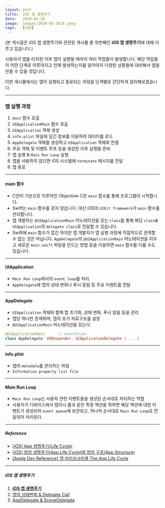 ```yaml
---
layout: post
title:  iOS 앱 생명주기
date:   2020-02-20
image:  images/2020-02-20/0.jpeg
tags:   [iOS]
---
```


(본 게시글은 iOS 앱 생명주기와 관련된 게시물 중 첫번째인 **iOS 앱 생명주기**에 대해 다루고 있습니다.)

사용자가 앱을 터치한 이후 앱이 실행될 때까지 여러 작업들이 발생합니다. 해당 작업들이 어떤 단계로 이루어지고 언제 발생하는지를 알아야지 다양한 상황들에 대비해서 앱을 만들 수 있을 것입니다.

이번 게시물에서는 앱이 실행되고 종료되는 과정을 단계별로 간단하게 정리해보겠습니다.

---

### 앱 실행 과정
1. `main` 함수 호출
2. `UIApplicationMain` 함수 호출
3. `UIApplication` 객체 생성
4. `info.plist` 파일에 담긴 정보를 이용하여 데이터를 로드   
5. `AppDelegate` 객체를 생성하고 `UIApplication` 객체와 연결  
6. 주요 객체 및 이벤트 루프 등을 생성한 이후 실행을 준비
8. 앱 실행 & `Main Run Loop` 실행
9. 앱을 사용하지 않으면 iOS 시스템에 `terminate` 메시지를 전달
10. 앱 종료

---

#### main 함수
- C언어 기반으로 이루어진 Objective-C은 `main` 함수를 통해 프로그램이 시작합니다.
- Swift는 `main` 함수를 갖지 않습니다. 대신 iOS의 `UIKit framework`가 `main` 함수를 관리합니다.
- 앱 개발자는 `@UIApplicationMain` 어노테이션을 갖는 `class`를 통해 해당 `class를` `UIApplication`의 `delegate class`로 전달할 수 있습니다.
- Swift에 `main` 함수가 없긴 하지만 앱 개발자가 앱 실행 과정에 직접적으로 관여할 수 없는 것은 아닙니다. `AppDelegate`의 `@UIApplicationMain` 어노테이션을 지우고 새로운 `main.swift` 파일을 만드는 방법 등을 이용하면 `main` 함수를 다룰 수도 있습니다.

---

#### UIApplication
- `Main Run Loop`에서의 `event loop`를 처리
- `AppDelegate`에 앱의 상태 변화나 푸시 알림 등 주요 이벤트를 전달

---

#### AppDelegate
- `UIApplication` 객체와 함깨 앱 초기화, 상태 변화, 푸시 알림 등을 관리
- 앱당 하나만 존재하며, 앱의 초기 자료구조를 설정
- `@UIApplicationMain` 어노테이션을 갖는다.

~~~ swift
@UIApplicationMain      // Annotation
class AppDelegate: UIResponder, UIApplicationDelegate { ... }
~~~

---

#### info.plist
- 앱의 `metadata`를 관리하는 파일
- `Information property list file`

---

#### Main Run Loop
- `Main Run Loop`는 사용자 관련 이벤트들을 생성된 순서대로 처리하는 역할
- 사용자가 디바이스에서 탭이나 줌과 같은 특정 액션을 취하면 해당 액션에 대한 이벤트가 생성되어 `event queue`에 보관되고, 하나씩 순서대로 `Main Run Loop`로 전달되어 처리된다.

---

##### Reference
- [[iOS] App 생명주기(Life Cycle)](https://velog.io/@cskim/iOS-App-생명주기Life-Cycle)
- [[iOS] 앱의 생명주기(App Life Cycle)와 앱의 구조(App Structure)](https://jinshine.github.io/2018/05/28/iOS/앱의%20생명주기(App%20Life%20Cycle)와%20앱의%20구조(App%20Structure)/)
- [[Apple Dev Reference] 앱 라이프사이클 The App Life Cycle](https://rhammer.tistory.com/94)

---

##### iOS 앱 생명주기
1. [**iOS 앱 생명주기**]({{site.baseurl}}/2020/02/20/iOS-앱-생명주기)
2. [앱의 상태변화 & Delegate Call]({{site.baseurl}}/2020/02/20/앱의-상태변화-&-Delegate-Call)
3. [AppDelegate & SceneDelegate]({{site.baseurl}}/2020/02/20/AppDelegate-&-SceneDelegate)

